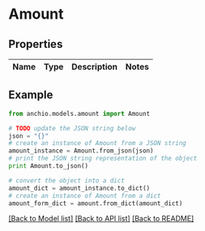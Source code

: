 # Amount


## Properties

Name | Type | Description | Notes
------------ | ------------- | ------------- | -------------

## Example

```python
from anchio.models.amount import Amount

# TODO update the JSON string below
json = "{}"
# create an instance of Amount from a JSON string
amount_instance = Amount.from_json(json)
# print the JSON string representation of the object
print Amount.to_json()

# convert the object into a dict
amount_dict = amount_instance.to_dict()
# create an instance of Amount from a dict
amount_form_dict = amount.from_dict(amount_dict)
```
[[Back to Model list]](../README.md#documentation-for-models) [[Back to API list]](../README.md#documentation-for-api-endpoints) [[Back to README]](../README.md)


